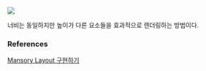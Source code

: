 ![](https://i.imgur.com/KBjYb9H.png)

너비는 동일하지만 높이가 다른 요소들을 효과적으로 렌더링하는 방법이다.
### References
[Mansory Layout 구현하기](https://wit.nts-corp.com/2022/10/26/6595)
